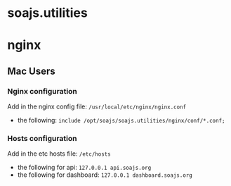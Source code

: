 # soajs.utilities

# nginx

## Mac Users

### Nginx configuration

Add in the nginx config file: `/usr/local/etc/nginx/nginx.conf`

* the following: `include /opt/soajs/soajs.utilities/nginx/conf/*.conf;`

### Hosts configuration

Add in the etc hosts file: `/etc/hosts`

* the following for api: `127.0.0.1 api.soajs.org`
* the following for dashboard: `127.0.0.1 dashboard.soajs.org`

